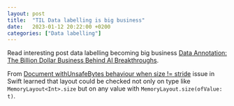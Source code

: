 ```yaml
---
layout: post
title:  "TIL Data labelling is big business"
date:   2023-01-12 20:22:00 +0200
categories: ["Data labelling"]
---
```

Read interesting post data labelling becoming big business [Data Annotation: The Billion Dollar Business Behind AI Breakthroughs](https://medium.com/syncedreview/data-annotation-the-billion-dollar-business-behind-ai-breakthroughs-d929b0a50d23).

From [Document withUnsafeBytes behaviour when size != stride](https://github.com/apple/swift/issues/60780) issue in Swift learned that layout could be checked not only on type like `MemoryLayout<Int>.size` but on any value with `MemoryLayout.size(ofValue: t)`. 
